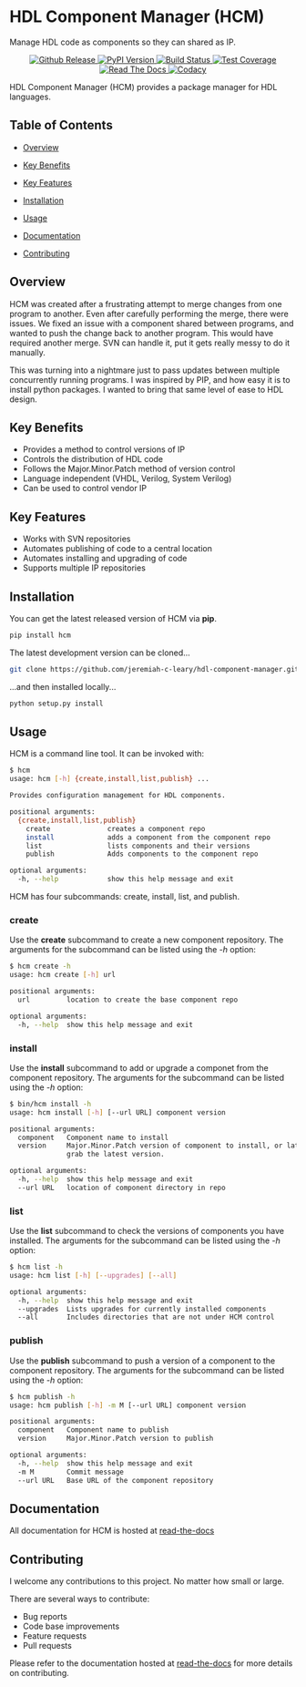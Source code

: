 HDL Component Manager (HCM)
===========================

Manage HDL code as components so they can shared as IP.

<div align="center">
  <!-- github release -->
  <a href="https://github.com/jeremiah-c-leary/hdl-component-manager">
    <img src="https://img.shields.io/github/tag/jeremiah-c-leary/hdl-component-manager.svg?style=flat-square"
      alt="Github Release" />
  </a>
  <!-- PyPI version -->
  <a href="https://pypi.python.org/pypi/hcm">
    <img src="https://img.shields.io/pypi/v/hcm.svg?style=flat-square"
      alt="PyPI Version" />
  </a>
  <!-- Build Status -->
  <a href="https://travis-ci.org/jeremiah-c-leary/hcm-component-manager">
    <img src="https://img.shields.io/travis/jeremiah-c-leary/hdl-component-manager/master.svg?style=flat-square"
      alt="Build Status" />
  </a>
  <!-- Test Coverage -->
  <a href="https://codecov.io/github/jeremiah-c-leary/hdl-component-manager">
    <img src="https://img.shields.io/codecov/c/github/jeremiah-c-leary/hdl-component-manager/master.svg?style=flat-square"
      alt="Test Coverage" />
  </a>
  <!-- Read The Docs -->
  <a href="http://hdl-component-manager.readthedocs.io/en/latest/index.html">
    <img src="https://img.shields.io/readthedocs/vsg.svg?style=flat-square"
      alt="Read The Docs" />
  </a>
  <!-- Codacy -->
  <a class="badge-align" href="https://www.codacy.com/app/jeremiah-c-leary/hdl-component-manager?utm_source=github.com&amp;utm_medium=referral&amp;utm_content=jeremiah-c-leary/hdl-component-manager&amp;utm_campaign=Badge_Grade">
    <img src="https://api.codacy.com/project/badge/Grade/42744dca97544824b93cfc99e8030063"
      alt="Codacy" />
  </a>
</div>

HDL Component Manager (HCM) provides a package manager for HDL languages.

Table of Contents
-----------------

<!--ts-->

*   [Overview](#Overview)

*   [Key Benefits](#Key-Benefits)

*   [Key Features](#Key-Features)

*   [Installation](#Installation)

*   [Usage](#Usage)

*   [Documentation](#Documentation)

*   [Contributing](#Contributing)

<!--te-->

Overview
--------

HCM was created after a frustrating attempt to merge changes from one program to another.
Even after carefully performing the merge, there were issues.
We fixed an issue with a component shared between programs, and wanted to push the change back to another program.
This would have required another merge.
SVN can handle it, put it gets really messy to do it manually.

This was turning into a nightmare just to pass updates between multiple concurrently running programs.
I was inspired by PIP, and how easy it is to install python packages.
I wanted to bring that same level of ease to HDL design.

Key Benefits
------------

*   Provides a method to control versions of IP
*   Controls the distribution of HDL code
*   Follows the Major.Minor.Patch method of version control
*   Language independent (VHDL, Verilog, System Verilog)
*   Can be used to control vendor IP

Key Features
------------

*   Works with SVN repositories
*   Automates publishing of code to a central location
*   Automates installing and upgrading of code
*   Supports multiple IP repositories

Installation
------------

You can get the latest released version of HCM via **pip**.

``` bash
pip install hcm
```

The latest development version can be cloned...

``` bash
git clone https://github.com/jeremiah-c-leary/hdl-component-manager.git
```

...and then installed locally...

``` bash
python setup.py install
```

Usage
-----

HCM is a command line tool.
It can be invoked with:

``` bash
$ hcm
usage: hcm [-h] {create,install,list,publish} ...

Provides configuration management for HDL components.

positional arguments:
  {create,install,list,publish}
    create              creates a component repo
    install             adds a component from the component repo
    list                lists components and their versions
    publish             Adds components to the component repo

optional arguments:
  -h, --help            show this help message and exit
```

HCM has four subcommands:  create, install, list, and publish.

### create

Use the **create** subcommand to create a new component repository.
The arguments for the subcommand can be listed using the *-h* option:

``` bash
$ hcm create -h
usage: hcm create [-h] url

positional arguments:
  url         location to create the base component repo

optional arguments:
  -h, --help  show this help message and exit
```

### install

Use the **install** subcommand to add or upgrade a componet from the component repository.
The arguments for the subcommand can be listed using the *-h* option:

``` bash
$ bin/hcm install -h
usage: hcm install [-h] [--url URL] component version

positional arguments:
  component   Component name to install
  version     Major.Minor.Patch version of component to install, or latest to
              grab the latest version.

optional arguments:
  -h, --help  show this help message and exit
  --url URL   location of component directory in repo
```

### list

Use the **list** subcommand to check the versions of components you have installed.
The arguments for the subcommand can be listed using the *-h* option:

``` bash
$ hcm list -h
usage: hcm list [-h] [--upgrades] [--all]

optional arguments:
  -h, --help  show this help message and exit
  --upgrades  Lists upgrades for currently installed components
  --all       Includes directories that are not under HCM control
```

### publish

Use the **publish** subcommand to push a version of a component to the component repository.
The arguments for the subcommand can be listed using the *-h* option:

``` bash
$ hcm publish -h
usage: hcm publish [-h] -m M [--url URL] component version

positional arguments:
  component   Component name to publish
  version     Major.Minor.Patch version to publish

optional arguments:
  -h, --help  show this help message and exit
  -m M        Commit message
  --url URL   Base URL of the component repository
```

Documentation
-------------

All documentation for HCM is hosted at [read-the-docs](http://hdl-component-manager.readthedocs.io/en/latest/index.html)

Contributing
------------

I welcome any contributions to this project.
No matter how small or large.

There are several ways to contribute:

*   Bug reports
*   Code base improvements
*   Feature requests
*   Pull requests

Please refer to the documentation hosted at [read-the-docs](http://hdl-component-manager.readthedocs.io/en/latest/index.html) for more details on contributing.

